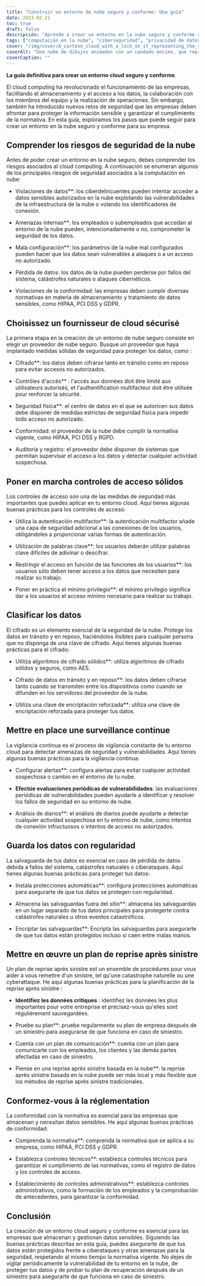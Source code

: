 ```yaml
---
title: "Construir un entorno de nube seguro y conforme: Una guía"
date: 2023-02-21
toc: true
draft: false
descripción: "Aprende a crear un entorno en la nube seguro y conforme a las normativas para tu empresa con nuestra completa guía."
tags: ["computación en la nube", "ciberseguridad", "privacidad de datos", "cumplimiento", "HIPAA", "PCI DSS", "GDPR", "copia de seguridad de datos", "recuperación ante desastres", "cifrado", "controles de acceso", "autenticación multifactor", "supervisión continua", "evaluaciones de vulnerabilidad", "filtraciones de datos", "amenazas internas", "configuración incorrecta", "pérdida de datos", "proveedor de la nube", "medidas de seguridad"].
cover: "/img/cover/A_cartoon_cloud_with_a_lock_on_it_representing_the_secure_cloud.png"
coverAlt: "Una nube de dibujos animados con un candado encima, que representa el entorno de nube seguro y conforme que se está construyendo en el artículo."
coverCaption: ""
---
```



 **La guía definitiva para crear un entorno cloud seguro y conforme**.
 
 El cloud computing ha revolucionado el funcionamiento de las empresas, facilitando el almacenamiento y el acceso a los datos, la colaboración con los miembros del equipo y la realización de operaciones. Sin embargo, también ha introducido nuevos retos de seguridad que las empresas deben afrontar para proteger la información sensible y garantizar el cumplimiento de la normativa. En esta guía, exploramos los pasos que puede seguir para crear un entorno en la nube seguro y conforme para su empresa.
 
 ## Comprender los riesgos de seguridad de la nube
 
 Antes de poder crear un entorno en la nube seguro, debes comprender los riesgos asociados al cloud computing. A continuación se enumeran algunos de los principales riesgos de seguridad asociados a la computación en nube:
 
 - Violaciones de datos**: los ciberdelincuentes pueden intentar acceder a datos sensibles autorizados en la nube explotando las vulnerabilidades de la infraestructura de la nube o volando los identificadores de conexión.
 
 - Amenazas internas**: los empleados o subempleados que accedan al entorno de la nube pueden, intencionadamente o no, comprometer la seguridad de los datos.
 
 - Mala configuración**: los parámetros de la nube mal configurados pueden hacer que los datos sean vulnerables a ataques o a un acceso no autorizado.
 
 - Pérdida de datos: los datos de la nube pueden perderse por fallos del sistema, catástrofes naturales o ataques cibernéticos.
 
 - Violaciones de la conformidad: las empresas deben cumplir diversas normativas en materia de almacenamiento y tratamiento de datos sensibles, como HIPAA, PCI DSS y GDPR.
 
 ## Choisissez un fournisseur de cloud sécurisé
 
 La primera etapa en la creación de un entorno de nube seguro consiste en elegir un proveedor de nube seguro. Busque un proveedor que haya implantado medidas sólidas de seguridad para proteger los datos, como :
 
 - Cifrado**: los datos deben cifrarse tanto en tránsito como en reposo para evitar accesos no autorizados.
 
 - Contrôles d'accès** : l'accès aux données doit être limité aux utilisateurs autorisés, et l'authentification multifacteur doit être utilisée pour renforcer la sécurité.
 
 - Seguridad física**: el centro de datos en el que se autoricen sus datos debe disponer de medidas estrictas de seguridad física para impedir todo acceso no autorizado.
 
 - Conformidad: el proveedor de la nube debe cumplir la normativa vigente, como HIPAA, PCI DSS y RGPD.
 
 - Auditoría y registro: el proveedor debe disponer de sistemas que permitan supervisar el acceso a los datos y detectar cualquier actividad sospechosa.
 
 ## Poner en marcha controles de acceso sólidos
 
 Los controles de acceso son una de las medidas de seguridad más importantes que puedes aplicar en tu entorno cloud. Aquí tienes algunas buenas prácticas para los controles de acceso:
 
 - Utiliza la autenticación multifactor**: la autenticación multifactor añade una capa de seguridad adicional a las conexiones de los usuarios, obligándoles a proporcionar varias formas de autenticación.
 
 - Utilización de palabras clave**: los usuarios deberán utilizar palabras clave difíciles de adivinar o descifrar.
 
 - Restringir el acceso en función de las funciones de los usuarios**: los usuarios sólo deben tener acceso a los datos que necesiten para realizar su trabajo.
 
 - Poner en práctica el mínimo privilegio**: el mínimo privilegio significa dar a los usuarios el acceso mínimo necesario para realizar su trabajo.
 
 ## Clasificar los datos
 
 El cifrado es un elemento esencial de la seguridad de la nube. Protege los datos en tránsito y en reposo, haciéndolos ilisibles para cualquier persona que no disponga de una clave de cifrado. Aquí tienes algunas buenas prácticas para el cifrado:
 
 - Utiliza algoritmos de cifrado sólidos**: utiliza algoritmos de cifrado sólidos y seguros, como AES.
 
 - Cifrado de datos en tránsito y en reposo**: los datos deben cifrarse tanto cuando se transmiten entre los dispositivos como cuando se difunden en los servidores del proveedor de la nube.
 
 - Utiliza una clave de encriptación reforzada**: utiliza una clave de encriptación reforzada para proteger tus datos.
 
 ## Mettre en place une surveillance continue
 
 La vigilancia continua es el proceso de vigilancia constante de tu entorno cloud para detectar amenazas de seguridad y vulnerabilidades. Aquí tienes algunas buenas prácticas para la vigilancia continua:
 
 - Configurar alertas**: configura alertas para evitar cualquier actividad sospechosa o cambio en el entorno de tu nube.
 
 - **Efectúe evaluaciones periódicas de vulnerabilidades**: las evaluaciones periódicas de vulnerabilidades pueden ayudarle a identificar y resolver los fallos de seguridad en su entorno de nube.
 
 - Análisis de diarios**: el análisis de diarios puede ayudarte a detectar cualquier actividad sospechosa en tu entorno de nube, como intentos de conexión infructuosos o intentos de acceso no autorizados.
 
 ## Guarda los datos con regularidad
 
 La salvaguarda de tus datos es esencial en caso de pérdida de datos debida a fallos del sistema, catástrofes naturales o ciberataques. Aquí tienes algunas buenas prácticas para proteger tus datos:
 
 - Instala protecciones automáticas**: configura protecciones automáticas para asegurarte de que tus datos se protegen con regularidad.
 
 - Almacena las salvaguardas fuera del sitio**: almacena las salvaguardas en un lugar separado de tus datos principales para protegerte contra catástrofes naturales u otros eventos catastróficos.
 
 - Encriptar las salvaguardas**: Encripta las salvaguardas para asegurarte de que tus datos están protegidos incluso si caen entre malas manos.
 
 ## Mettre en œuvre un plan de reprise après sinistre
 
 Un plan de reprise après sinistre est un ensemble de procédures pour vous aider à vous remettre d'un sinistre, tel qu'une catastrophe naturelle ou une cyberattaque. He aquí algunas buenas prácticas para la planificación de la reprise après sinistre :
 
 - **Identifiez les données critiques** : identifiez les données les plus importantes pour votre entreprise et précisez-vous qu'elles sont régulièrement sauvegardées.
 
 - Pruebe su plan**: pruebe regularmente su plan de empresa después de un siniestro para asegurarse de que funciona en caso de siniestro.
 
 - Cuenta con un plan de comunicación**: cuenta con un plan para comunicarte con los empleados, los clientes y las demás partes afectadas en caso de siniestro.
 
 - Piense en una reprise après sinistre basada en la nube**: la reprise après sinistre basada en la nube puede ser más local y más flexible que los métodos de reprise après sinistre tradicionales.
 
 ## Conformez-vous à la réglementation
 
 La conformidad con la normativa es esencial para las empresas que almacenan y necesitan datos sensibles. He aquí algunas buenas prácticas de conformidad:
 
 - Comprenda la normativa**: comprenda la normativa que se aplica a su empresa, como HIPAA, PCI DSS y GDPR.
 
 - Establezca controles técnicos**: establezca controles técnicos para garantizar el cumplimiento de las normativas, como el registro de datos y los controles de acceso.
 
 - Establecimiento de controles administrativos**: establezca controles administrativos, como la formación de los empleados y la comprobación de antecedentes, para garantizar la conformidad.
 
 ## Conclusión
 
 La creación de un entorno cloud seguro y conforme es esencial para las empresas que almacenan y gestionan datos sensibles. Siguiendo las buenas prácticas descritas en esta guía, puedes asegurarte de que tus datos están protegidos frente a ciberataques y otras amenazas para la seguridad, respetando al mismo tiempo la normativa vigente. No dejes de vigilar periódicamente la vulnerabilidad de tu entorno en la nube, de proteger tus datos y de probar tu plan de recuperación después de un siniestro para asegurarte de que funciona en caso de siniestro.
 
